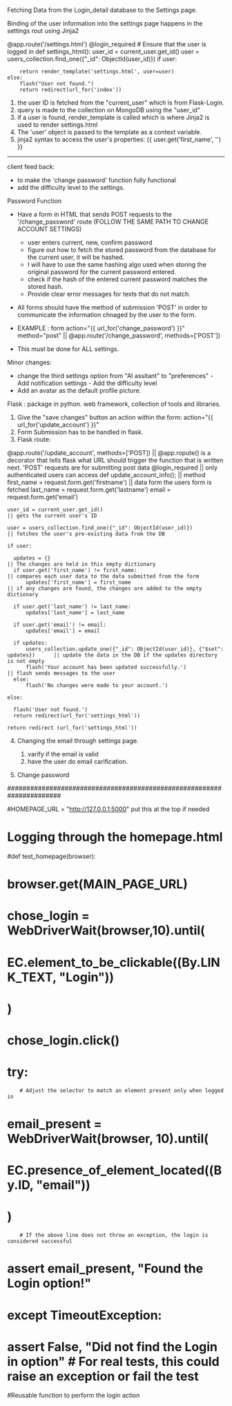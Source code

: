 Fetching Data from the Login_detail database to the Settings page.

Binding of the user information into the settings page happens in the settings rout using Jinja2

@app.route('/settings.html')
@login_required # Ensure that the user is logged in
def settings_html():
user_id = current_user.get_id()
user = users_collection.find_one({"\_id": ObjectId(user_id)})
if user:

        return render_template('settings.html', user=user)
    else:
        flash("User not found.")
        return redirect(url_for('index'))

1. the user ID is fetched from the "current_user" which is from Flask-Login.
2. query is made to the collection on MongoDB using the "user_id"
3. if a user is found, render_template is called which is where Jinja2 is used to render settings.html
4. The 'user' object is passed to the template as a context variable.
5. jinja2 syntax to access the user's properties: {{ user.get('first_name', '') }}

---

client feed back:

- to make the 'change password' function fully functional
- add the difficulty level to the settings.

Password Function

- Have a form in HTML that sends POST requests to the '/change_password' route (FOLLOW THE SAME PATH TO CHANGE ACCOUNT SETTINGS)

  - user enters current, new, confirm password
  - figure out how to fetch the stored password from the database for the current user, it will be hashed.
  - I will have to use the same hashing algo used when storing the original password for the current password entered.
  - check if the hash of the entered current password matches the stored hash.
  - Provide clear error messages for texts that do not match.

- All forms should have the method of submission 'POST' in order to communicate the information chnaged by the user to the form.
- EXAMPLE : form action="{{ url_for('change_password') }}" method="post" || @app.route('/change_password', methods=['POST'])
- This must be done for ALL settings.

Minor changes:

- change the third settings option from "AI assitant" to "preferences" - Add notification settings - Add the difficulty level
- Add an avatar as the default profile picture.

Flask : package in python. web framework, collection of tools and libraries.

1. Give the "save changes" button an action within the form: action="{{ url_for('update_account') }}"
2. Form Submission has to be handled in flask.
3. Flask route:

@app.route('/update_account', methods=['POST])           || @app.ropute() is a decorator that tells flask what URL should trigger the function that is written next. 'POST' requests are for submitting post data
@login_required                                          || only authenticated users can access
def update_account_info();                               || method
first_name = request.form.get('firstname')               || data form the users form is fetched
last_name = request.form.get('lastname')
email = request.form.get('email')

    user_id = current_user.get_id()                                                       || gets the current user's ID

    user = users_collection.find_one({"_id": ObjectId(user_id)})                          || fetches the user's pre-existing data from the DB

    if user:

      updates = {}                                                                        || The changes are held in this empty dictionary
      if user.get('first_name') != first_name:                                            || compares each user data to the data submitted from the form
          updates['first_name'] = first_name                                              || if any changes are found, the changes are added to the empty dictionary

      if user.get('last_name') != last_name:
          updates['last_name'] = last_name

      if user.get('email') != email:
          updates['email'] = email

      if updates:
          users_collection.update_one({"_id": ObjectId(user_id)}, {"$set": updates})      || update the data in the DB if the updates directory is not empty
          flash('Your account has been updated successfully.')                            || flash sends messages to the user
      else:
          flash('No changes were made to your account.')

    else:

      flash('User not found.')
      return redirect(url_for('settings_html'))

    return redirect (url_for('settings_html'))

4. Changing the email through settings page.

    1. varify if the email is valid
    2. have the user do email carification.

5. Change password



######################################################################

#HOMEPAGE_URL = "http://127.0.0.1:5000" put this at the top if needed

#   Logging through the homepage.html
#def test_homepage(browser):
#    browser.get(MAIN_PAGE_URL)
#    chose_login = WebDriverWait(browser,10).until(
#        EC.element_to_be_clickable((By.LINK_TEXT, "Login"))
#    )
     
#    chose_login.click()
     
#    try:
        # Adjust the selector to match an element present only when logged in
#        email_present = WebDriverWait(browser, 10).until(
#            EC.presence_of_element_located((By.ID, "email"))
#        )
        # If the above line does not throw an exception, the login is considered successful
#        assert email_present, "Found the Login option!"
#    except TimeoutException:
#        assert False, "Did not find the Login in option"  # For real tests, this could raise an exception or fail the test

#Reusable function to perform the login action